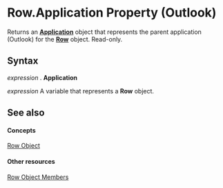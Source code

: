 
# Row.Application Property (Outlook)

Returns an  **[Application](797003e7-ecd1-eccb-eaaf-32d6ddde8348.md)** object that represents the parent application (Outlook) for the **[Row](06db3fa4-1649-48bf-3b86-ffdf99a47305.md)** object. Read-only.


## Syntax

 _expression_ . **Application**

 _expression_ A variable that represents a **Row** object.


## See also


#### Concepts


[Row Object](06db3fa4-1649-48bf-3b86-ffdf99a47305.md)
#### Other resources


[Row Object Members](49998d93-3940-6e08-624f-f8c5dcba2ea5.md)
